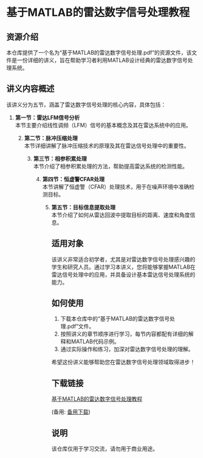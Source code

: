 # 基于MATLAB的雷达数字信号处理教程

## 资源介绍

本仓库提供了一个名为“基于MATLAB的雷达数字信号处理.pdf”的资源文件，该文件是一份详细的讲义，旨在帮助学习者利用MATLAB设计经典的雷达数字信号处理系统。

## 讲义内容概述

该讲义分为五节，涵盖了雷达数字信号处理的核心内容，具体包括：

1. **第一节：雷达LFM信号分析**  
   本节主要介绍线性调频（LFM）信号的基本概念及其在雷达系统中的应用。

   2. **第二节：脉冲压缩处理**  
      本节详细讲解了脉冲压缩技术的原理及其在雷达信号处理中的重要性。

      3. **第三节：相参积累处理**  
         本节介绍了相参积累处理的方法，帮助提高雷达系统的检测性能。

         4. **第四节：恒虚警CFAR处理**  
            本节讲解了恒虚警（CFAR）处理技术，用于在噪声环境中准确检测目标。

            5. **第五节：目标信息提取处理**  
               本节介绍了如何从雷达回波中提取目标的距离、速度和角度信息。

               ## 适用对象

               该讲义非常适合初学者，尤其是对雷达数字信号处理感兴趣的学生和研究人员。通过学习本讲义，您将能够掌握MATLAB在雷达信号处理中的应用，并具备设计基本雷达信号处理系统的能力。

               ## 如何使用

               1. 下载本仓库中的“基于MATLAB的雷达数字信号处理.pdf”文件。
               2. 按照讲义的章节顺序进行学习，每节内容都配有详细的解释和MATLAB代码示例。
               3. 通过实际操作和练习，加深对雷达数字信号处理的理解。

               希望这份讲义能够帮助您在雷达数字信号处理领域取得进步！

               ## 下载链接
               [基于MATLAB的雷达数字信号处理教程](https://pan.quark.cn/s/6de5ef48e8f9) 

               (备用: [备用下载](https://pan.baidu.com/s/1fevPpQVCQlMv27l4ZvxwxA?pwd=1234))

               ## 说明

               该仓库仅用于学习交流，请勿用于商业用途。
